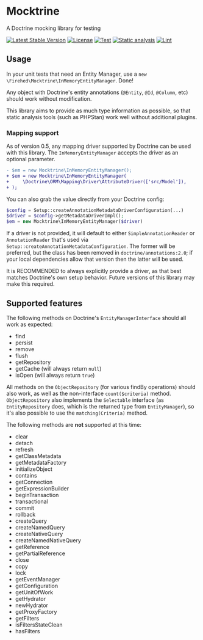 # Mocktrine

A Doctrine mocking library for testing

[![Latest Stable Version](https://poser.pugx.org/firehed/mocktrine/v)](//packagist.org/packages/firehed/mocktrine)
[![License](https://poser.pugx.org/firehed/mocktrine/license)](//packagist.org/packages/firehed/mocktrine)
[![Test](https://github.com/Firehed/mocktrine/workflows/Test/badge.svg)](https://github.com/Firehed/mocktrine/actions?query=workflow%3ATest)
[![Static analysis](https://github.com/Firehed/mocktrine/workflows/Static%20analysis/badge.svg)](https://github.com/Firehed/mocktrine/actions?query=workflow%3A%22Static+analysis%22)
[![Lint](https://github.com/Firehed/mocktrine/workflows/Lint/badge.svg)](https://github.com/Firehed/mocktrine/actions?query=workflow%3ALint)

## Usage

In your unit tests that need an Entity Manager, use a `new \Firehed\Mocktrine\InMemoryEntityManager`. Done!

Any object with Doctrine's entity annotations (`@Entity`, `@Id`, `@Column`, etc) should work without modification.

This library aims to provide as much type information as possible, so that static analysis tools (such as PHPStan) work well without additional plugins.

### Mapping support

As of version 0.5, any mapping driver supported by Doctrine can be used with this library.
The `InMemoryEntityManager` accepts the driver as an optional parameter.

```diff
- $em = new Mocktrine\InMemoryEntityManager();
+ $em = new Mocktrine\InMemoryEntityManager(
+     \Doctrine\ORM\Mapping\Driver\AttributeDriver(['src/Model']),
+ );
```

You can also grab the value directly from your Doctrine config:
```php
$config = Setup::createAnnotationMetadataDriverConfiguration(...)
$driver = $config->getMetadataDriverImpl();
$em = new Mocktrine\InMemoryEntityManager($driver)
```

If a driver is not provided, it will default to either `SimpleAnnotationReader` or `AnnotationReader` that's used via `Setup::createAnnotationMetadataConfiguration`.
The former will be preferred, but the class has been removed in `doctrine/annotations:2.0`; if your local dependencies allow that version then the latter will be used.

It is RECOMMENDED to always explicitly provide a driver, as that best matches Doctrine's own setup behavior.
Future versions of this library may make this required.

## Supported features

The following methods on Doctrine's `EntityManagerInterface` should all work as expected:
- find
- persist
- remove
- flush
- getRepository
- getCache (will always return `null`)
- isOpen (will always return `true`)

All methods on the `ObjectRepository` (for various findBy operations) should also work, as well as the non-interface `count($criteria)` method.
`ObjectRepository` also implements the `Selectable` interface (as `EntityRepository` does, which is the returned type from `EntityManager`), so it's also possible to use the `matching(Criteria)` method.

The following methods are **not** supported at this time:
- clear
- detach
- refresh
- getClassMetadata
- getMetadataFactory
- initializeObject
- contains
- getConnection
- getExpressionBuilder
- beginTransaction
- transactional
- commit
- rollback
- createQuery
- createNamedQuery
- createNativeQuery
- createNamedNativeQuery
- getReference
- getPartialReference
- close
- copy
- lock
- getEventManager
- getConfiguration
- getUnitOfWork
- getHydrator
- newHydrator
- getProxyFactory
- getFilters
- isFiltersStateClean
- hasFilters
